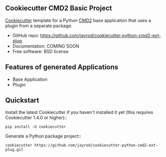 
Cookiecutter CMD2 Basic Project 
-------------------------------

[Cookiecutter](https://github.com/cookiecutter/cookiecutter) template for a Python [CMD2](https://github.com/python-cmd2/cmd2) base application that uses
a plugin from a separate package.

* GitHub repo: https://github.com/jayrod/cookiecutter-python-cmd2-ext-plug
* Documentation: COMING SOON
* Free software: BSD license

Features of generated Applications
--------
* Base Application
* Plugin

Quickstart
----------

Install the latest Cookiecutter if you haven't installed it yet (this requires
Cookiecutter 1.4.0 or higher)::

    pip install -U cookiecutter

Generate a Python package project::

    cookiecutter https://github.com/jayrod/cookiecutter-python-cmd2-ext-plug.git


